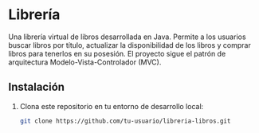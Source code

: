 # Librería

Una librería virtual de libros desarrollada en Java. Permite a los usuarios buscar libros por título, actualizar la disponibilidad de los libros y comprar libros para tenerlos en su posesión. El proyecto sigue el patrón de arquitectura Modelo-Vista-Controlador (MVC).

## Instalación

1. Clona este repositorio en tu entorno de desarrollo local:

   ```bash
   git clone https://github.com/tu-usuario/libreria-libros.git
